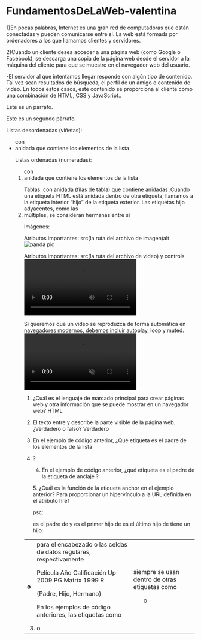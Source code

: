 # FundamentosDeLaWeb-valentina

1)En pocas palabras, Internet es una gran red de computadoras que están conectadas y pueden comunicarse entre sí. La web está formada por ordenadores a los que llamamos clientes y servidores.

2)Cuando un cliente desea acceder a una página web (como Google o Facebook), se descarga una copia de la página web desde el servidor a la máquina del cliente para que se muestre en el navegador web del usuario.

-El servidor al que intentamos llegar responde con algún tipo de contenido. Tal vez sean resultados de búsqueda, el perfil de un amigo o contenido de video. En todos estos casos, este contenido se proporciona al cliente como una combinación de HTML, CSS y JavaScript..

<p>Este es un pàrrafo.</p>
<p>Este es un segundo pàrrafo.</p>

Listas desordenadas (viñetas): <ul> con <li> anidada que contiene los elementos de la lista

Listas ordenadas (numeradas): <ol> con <li> anidada que contiene los elementos de la lista

Tablas: <table> con <tr>anidada (filas de tabla) que contiene anidadas <th> o <td> para el encabezado o las celdas de datos regulares, respectivamente

Película	Año	  Calificación
Up	       2009	       PG
Matrix	   1999	       R

(Padre, Hijo, Hermano)

En los ejemplos de código anteriores, las etiquetas como <li> o <td> siempre se usan dentro de otras etiquetas como

<ul>o <tr>.Cuando una etiqueta HTML está anidada dentro de otra etiqueta, llamamos a la etiqueta interior “hijo” de la etiqueta exterior. Las etiquetas hijo adyacentes, como las <li> múltiples, se consideran hermanas entre sí

Imágenes: <img>

Atributos importantes: src(la ruta del archivo de imagen)alt
<img src="panda.jpg" alt="panda pic">

Atributos importantes: src(la ruta del archivo de video) y
controls
<video src="monkey2.mp4" controls></video>

Si queremos que un video se reproduzca de forma automática en navegadores modernos, debemos incluir autoplay, loop y muted.
<video src="monkey2.mp4" autoplay loop muted></video>

1. ¿Cuál es el lenguaje de marcado principal para crear páginas web y otra información que se puede mostrar en un navegador web?
HTML

2. El texto entre <body> y </body> describe la parte visible de la página web. ¿Verdadero o falso?
Verdadero

3. En el ejemplo de código anterior, ¿Qué etiqueta es el padre de los elementos de la lista <li>?
<ul>

4. En el ejemplo de código anterior, ¿qué etiqueta es el padre de la etiqueta de anclaje <a>?
<p>
5. ¿Cuál es la función de la etiqueta anchor <a> en el ejemplo anterior?
Para proporcionar un hipervínculo a la URL definida en el atributo href


psc:
<html> es el padre de <head> y <body>
<head> es el primer hijo de <html>
<body> es el último hijo de <html>
<head> tiene un hijo: <title>
<body> tiene dos hijos: <h1> y <p>"
<h1> , <p> , <head> y <body>  son hermanos.